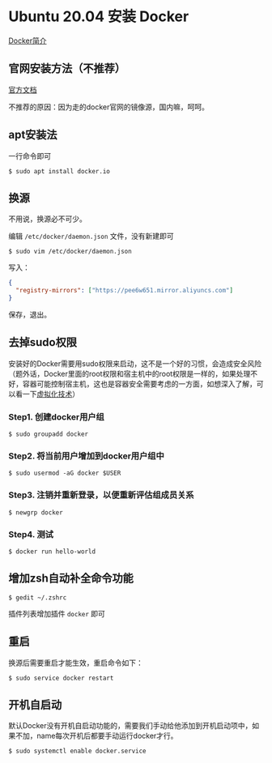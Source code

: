 # Ubuntu 20.04 安装 Docker

[Docker简介](../../../../容器/Docker/基础知识/简介.md)

## 官网安装方法（不推荐）

[官方文档](https://docs.docker.com/engine/install/ubuntu/)

不推荐的原因：因为走的docker官网的镜像源，国内嘛，呵呵。

## apt安装法

一行命令即可

``` shell
$ sudo apt install docker.io
```

## 换源

不用说，换源必不可少。

编辑 `/etc/docker/daemon.json` 文件，没有新建即可

``` shell
$ sudo vim /etc/docker/daemon.json
```

写入：

``` json
{
  "registry-mirrors": ["https://pee6w651.mirror.aliyuncs.com"]
}
```

保存，退出。

## 去掉sudo权限

安装好的Docker需要用sudo权限来启动，这不是一个好的习惯，会造成安全风险（题外话，Docker里面的root权限和宿主机中的root权限是一样的，如果处理不好，容器可能控制宿主机，这也是容器安全需要考虑的一方面，如想深入了解，可以看一下[虚拟化技术](../../../../容器/Docker/基础知识/虚拟化技术.md)）

### Step1. 创建docker用户组

``` shell
$ sudo groupadd docker
```

### Step2. 将当前用户增加到docker用户组中

``` shell
$ sudo usermod -aG docker $USER
```

### Step3. 注销并重新登录，以便重新评估组成员关系

``` shell
$ newgrp docker 
```

### Step4. 测试

``` shell
$ docker run hello-world
```

## 增加zsh自动补全命令功能

``` shell
$ gedit ~/.zshrc
```

插件列表增加插件 `docker` 即可

## 重启

换源后需要重启才能生效，重启命令如下：

``` shell
$ sudo service docker restart
```

## 开机自启动

默认Docker没有开机自启动功能的，需要我们手动给他添加到开机启动项中，如果不加，name每次开机后都要手动运行docker才行。

``` shell
$ sudo systemctl enable docker.service
```
